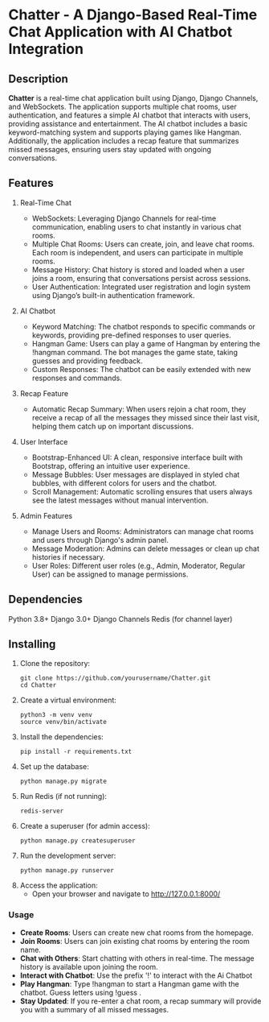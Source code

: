# Chatter - A Django-Based Real-Time Chat Application with AI Chatbot Integration

## Description

**Chatter** is a real-time chat application built using Django, Django Channels, and WebSockets. The application supports multiple chat rooms, user authentication, and features a simple AI chatbot that interacts with users, providing assistance and entertainment. The AI chatbot includes a basic keyword-matching system and supports playing games like Hangman. Additionally, the application includes a recap feature that summarizes missed messages, ensuring users stay updated with ongoing conversations.

## Features
1. Real-Time Chat
   * WebSockets: Leveraging Django Channels for real-time communication, enabling users to chat instantly in various chat rooms.
   * Multiple Chat Rooms: Users can create, join, and leave chat rooms. Each room is independent, and users can participate in multiple rooms.
   * Message History: Chat history is stored and loaded when a user joins a room, ensuring that conversations persist across sessions.
   * User Authentication: Integrated user registration and login system using Django’s built-in authentication framework.

3. AI Chatbot
   * Keyword Matching: The chatbot responds to specific commands or keywords, providing pre-defined responses to user queries.
   * Hangman Game: Users can play a game of Hangman by entering the !hangman command. The bot manages the game state, taking guesses and providing feedback.
   * Custom Responses: The chatbot can be easily extended with new responses and commands.

5. Recap Feature
   * Automatic Recap Summary: When users rejoin a chat room, they receive a recap of all the messages they missed since their last visit, helping them catch up on important discussions.

7. User Interface
   * Bootstrap-Enhanced UI: A clean, responsive interface built with Bootstrap, offering an intuitive user experience.
   * Message Bubbles: User messages are displayed in styled chat bubbles, with different colors for users and the chatbot.
   * Scroll Management: Automatic scrolling ensures that users always see the latest messages without manual intervention.

9. Admin Features
    * Manage Users and Rooms: Administrators can manage chat rooms and users through Django's admin panel.
    * Message Moderation: Admins can delete messages or clean up chat histories if necessary.
    * User Roles: Different user roles (e.g., Admin, Moderator, Regular User) can be assigned to manage permissions.

## Dependencies

Python 3.8+
Django 3.0+
Django Channels
Redis (for channel layer)

## Installing
1. Clone the repository:
   ```
   git clone https://github.com/yourusername/Chatter.git
   cd Chatter
   ```
2. Create a virtual environment:
   ```
   python3 -m venv venv
   source venv/bin/activate
   ```
3. Install the dependencies:
   ```
   pip install -r requirements.txt
   ```
4. Set up the database:
   ```
   python manage.py migrate
   ```
5. Run Redis (if not running):
   ```
   redis-server
   ```
6. Create a superuser (for admin access):
   ```
   python manage.py createsuperuser
   ```
7. Run the development server:
   ```
   python manage.py runserver
   ```
8. Access the application:
   - Open your browser and navigate to http://127.0.0.1:8000/

### Usage
* **Create Rooms**: Users can create new chat rooms from the homepage.
* **Join Rooms**: Users can join existing chat rooms by entering the room name.
* **Chat with Others**: Start chatting with others in real-time. The message history is available upon joining the room.
* **Interact with Chatbot**: Use the prefix '!' to interact with the Ai Chatbot
* **Play Hangman**: Type !hangman to start a Hangman game with the chatbot. Guess letters using !guess <letter>.
* **Stay Updated**: If you re-enter a chat room, a recap summary will provide you with a summary of all missed messages.
